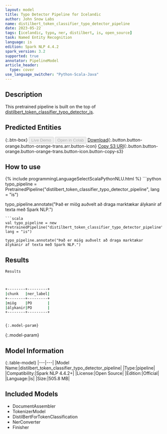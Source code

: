 ```yaml
---
layout: model
title: Typo Detector Pipeline for Icelandic
author: John Snow Labs
name: distilbert_token_classifier_typo_detector_pipeline
date: 2023-05-22
tags: [icelandic, typo, ner, distilbert, is, open_source]
task: Named Entity Recognition
language: is
edition: Spark NLP 4.4.2
spark_version: 3.2
supported: true
annotator: PipelineModel
article_header:
  type: cover
use_language_switcher: "Python-Scala-Java"
---
```


## Description

This pretrained pipeline is built on the top of [distilbert_token_classifier_typo_detector_is](https://nlp.johnsnowlabs.com/2022/01/19/distilbert_token_classifier_typo_detector_is.html).

## Predicted Entities



{:.btn-box}
<button class="button button-orange" disabled>Live Demo</button>
<button class="button button-orange" disabled>Open in Colab</button>
[Download](https://s3.amazonaws.com/auxdata.johnsnowlabs.com/public/models/distilbert_token_classifier_typo_detector_pipeline_is_4.4.2_3.2_1684760726687.zip){:.button.button-orange.button-orange-trans.arr.button-icon}
[Copy S3 URI](s3://auxdata.johnsnowlabs.com/public/models/distilbert_token_classifier_typo_detector_pipeline_is_4.4.2_3.2_1684760726687.zip){:.button.button-orange.button-orange-trans.button-icon.button-copy-s3}

## How to use



<div class="tabs-box" markdown="1">
{% include programmingLanguageSelectScalaPythonNLU.html %}
```python
typo_pipeline = PretrainedPipeline("distilbert_token_classifier_typo_detector_pipeline", lang = "is")

typo_pipeline.annotate("Það er miög auðvelt að draga marktækar álykanir af texta með Spark NLP.")
```
```scala
val typo_pipeline = new PretrainedPipeline("distilbert_token_classifier_typo_detector_pipeline", lang = "is")

typo_pipeline.annotate("Það er miög auðvelt að draga marktækar álykanir af texta með Spark NLP.")
```
</div>

## Results

```bash
Results



+--------+---------+
|chunk   |ner_label|
+--------+---------+
|miög    |PO       |
|álykanir|PO       |
+--------+---------+


{:.model-param}
```

{:.model-param}
## Model Information

{:.table-model}
|---|---|
|Model Name:|distilbert_token_classifier_typo_detector_pipeline|
|Type:|pipeline|
|Compatibility:|Spark NLP 4.4.2+|
|License:|Open Source|
|Edition:|Official|
|Language:|is|
|Size:|505.8 MB|

## Included Models

- DocumentAssembler
- TokenizerModel
- DistilBertForTokenClassification
- NerConverter
- Finisher